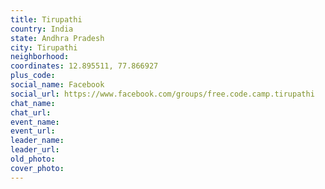 ```yaml
---
title: Tirupathi
country: India
state: Andhra Pradesh
city: Tirupathi
neighborhood: 
coordinates: 12.895511, 77.866927
plus_code:
social_name: Facebook
social_url: https://www.facebook.com/groups/free.code.camp.tirupathi
chat_name:
chat_url:
event_name:
event_url:
leader_name:
leader_url:
old_photo: 
cover_photo:
---
```

